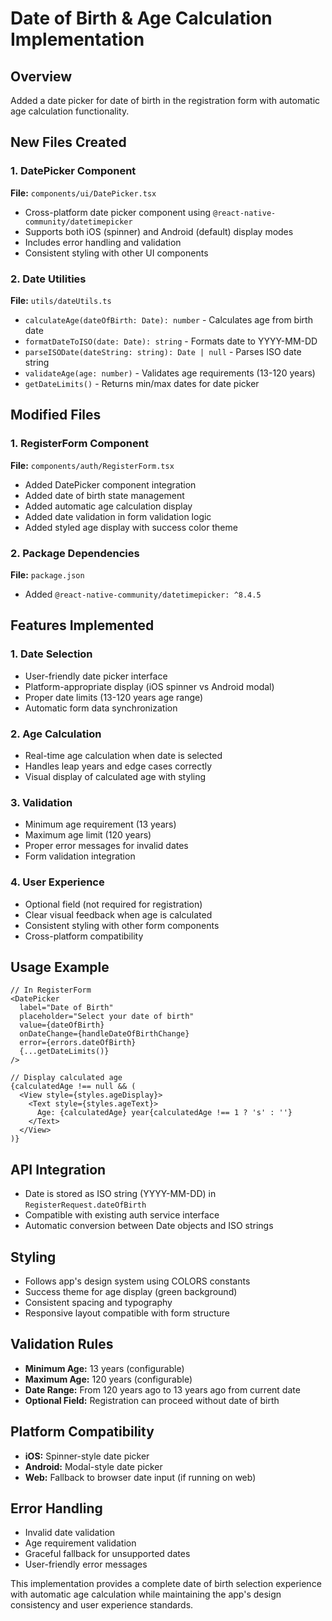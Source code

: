 # Date of Birth & Age Calculation Implementation

## Overview
Added a date picker for date of birth in the registration form with automatic age calculation functionality.

## New Files Created

### 1. DatePicker Component
**File:** `components/ui/DatePicker.tsx`
- Cross-platform date picker component using `@react-native-community/datetimepicker`
- Supports both iOS (spinner) and Android (default) display modes
- Includes error handling and validation
- Consistent styling with other UI components

### 2. Date Utilities
**File:** `utils/dateUtils.ts`
- `calculateAge(dateOfBirth: Date): number` - Calculates age from birth date
- `formatDateToISO(date: Date): string` - Formats date to YYYY-MM-DD
- `parseISODate(dateString: string): Date | null` - Parses ISO date string
- `validateAge(age: number)` - Validates age requirements (13-120 years)
- `getDateLimits()` - Returns min/max dates for date picker

## Modified Files

### 1. RegisterForm Component
**File:** `components/auth/RegisterForm.tsx`
- Added DatePicker component integration
- Added date of birth state management
- Added automatic age calculation display
- Added date validation in form validation logic
- Added styled age display with success color theme

### 2. Package Dependencies
**File:** `package.json`
- Added `@react-native-community/datetimepicker: ^8.4.5`

## Features Implemented

### 1. Date Selection
- User-friendly date picker interface
- Platform-appropriate display (iOS spinner vs Android modal)
- Proper date limits (13-120 years age range)
- Automatic form data synchronization

### 2. Age Calculation
- Real-time age calculation when date is selected
- Handles leap years and edge cases correctly
- Visual display of calculated age with styling

### 3. Validation
- Minimum age requirement (13 years)
- Maximum age limit (120 years)
- Proper error messages for invalid dates
- Form validation integration

### 4. User Experience
- Optional field (not required for registration)
- Clear visual feedback when age is calculated
- Consistent styling with other form components
- Cross-platform compatibility

## Usage Example

```tsx
// In RegisterForm
<DatePicker
  label="Date of Birth"
  placeholder="Select your date of birth"
  value={dateOfBirth}
  onDateChange={handleDateOfBirthChange}
  error={errors.dateOfBirth}
  {...getDateLimits()}
/>

// Display calculated age
{calculatedAge !== null && (
  <View style={styles.ageDisplay}>
    <Text style={styles.ageText}>
      Age: {calculatedAge} year{calculatedAge !== 1 ? 's' : ''}
    </Text>
  </View>
)}
```

## API Integration
- Date is stored as ISO string (YYYY-MM-DD) in `RegisterRequest.dateOfBirth`
- Compatible with existing auth service interface
- Automatic conversion between Date objects and ISO strings

## Styling
- Follows app's design system using COLORS constants
- Success theme for age display (green background)
- Consistent spacing and typography
- Responsive layout compatible with form structure

## Validation Rules
- **Minimum Age:** 13 years (configurable)
- **Maximum Age:** 120 years (configurable)
- **Date Range:** From 120 years ago to 13 years ago from current date
- **Optional Field:** Registration can proceed without date of birth

## Platform Compatibility
- **iOS:** Spinner-style date picker
- **Android:** Modal-style date picker
- **Web:** Fallback to browser date input (if running on web)

## Error Handling
- Invalid date validation
- Age requirement validation
- Graceful fallback for unsupported dates
- User-friendly error messages

This implementation provides a complete date of birth selection experience with automatic age calculation while maintaining the app's design consistency and user experience standards.